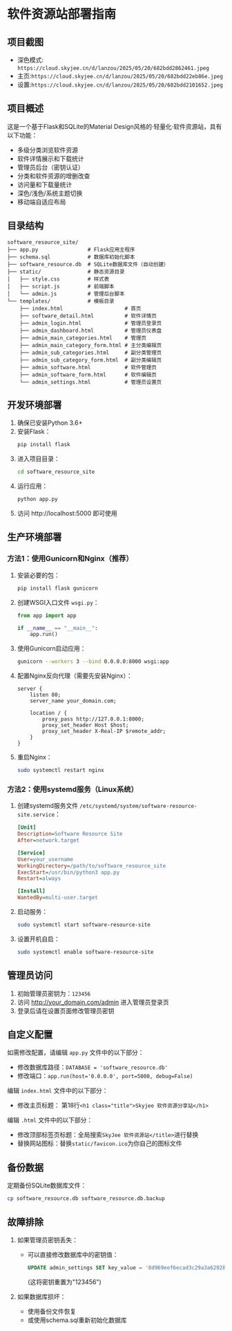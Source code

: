 # 软件资源站部署指南
## 项目截图
- 深色模式: `https://cloud.skyjee.cn/d/lanzou/2025/05/20/682bdd2862461.jpeg`
- 主页:`https://cloud.skyjee.cn/d/lanzou/2025/05/20/682bdd22eb86e.jpeg`
- 设置:`https://cloud.skyjee.cn/d/lanzou/2025/05/20/682bdd2101652.jpeg`
## 项目概述

这是一个基于Flask和SQLite的Material Design风格的·轻量化·软件资源站，具有以下功能：

- 多级分类浏览软件资源
- 软件详情展示和下载统计
- 管理员后台（密钥认证）
- 分类和软件资源的增删改查
- 访问量和下载量统计
- 深色/浅色/系统主题切换
- 移动端自适应布局

## 目录结构

```
software_resource_site/
├── app.py                # Flask应用主程序
├── schema.sql            # 数据库初始化脚本
├── software_resource.db  # SQLite数据库文件（自动创建）
├── static/               # 静态资源目录
│   ├── style.css         # 样式表
│   ├── script.js         # 前端脚本
│   └── admin.js          # 管理后台脚本
└── templates/            # 模板目录
    ├── index.html                    # 首页
    ├── software_detail.html          # 软件详情页
    ├── admin_login.html              # 管理员登录页
    ├── admin_dashboard.html          # 管理员仪表盘
    ├── admin_main_categories.html    # 管理页
    ├── admin_main_category_form.html # 主分类编辑页
    ├── admin_sub_categories.html     # 副分类管理页
    ├── admin_sub_category_form.html  # 副分类编辑页
    ├── admin_software.html           # 软件管理页
    ├── admin_software_form.html      # 软件编辑页
    └── admin_settings.html           # 管理员设置页
```

## 开发环境部署

1. 确保已安装Python 3.6+
2. 安装Flask：
   ```bash
   pip install flask
   ```
3. 进入项目目录：
   ```bash
   cd software_resource_site
   ```
4. 运行应用：
   ```bash
   python app.py
   ```
5. 访问 http://localhost:5000 即可使用

## 生产环境部署

### 方法1：使用Gunicorn和Nginx（推荐）

1. 安装必要的包：
   ```bash
   pip install flask gunicorn
   ```

2. 创建WSGI入口文件 `wsgi.py`：
   ```python
   from app import app
   
   if __name__ == "__main__":
       app.run()
   ```

3. 使用Gunicorn启动应用：
   ```bash
   gunicorn --workers 3 --bind 0.0.0.0:8000 wsgi:app
   ```

4. 配置Nginx反向代理（需要先安装Nginx）：
   ```nginx
   server {
       listen 80;
       server_name your_domain.com;
       
       location / {
           proxy_pass http://127.0.0.1:8000;
           proxy_set_header Host $host;
           proxy_set_header X-Real-IP $remote_addr;
       }
   }
   ```

5. 重启Nginx：
   ```bash
   sudo systemctl restart nginx
   ```

### 方法2：使用systemd服务（Linux系统）

1. 创建systemd服务文件 `/etc/systemd/system/software-resource-site.service`：
   ```ini
   [Unit]
   Description=Software Resource Site
   After=network.target
   
   [Service]
   User=your_username
   WorkingDirectory=/path/to/software_resource_site
   ExecStart=/usr/bin/python3 app.py
   Restart=always
   
   [Install]
   WantedBy=multi-user.target
   ```

2. 启动服务：
   ```bash
   sudo systemctl start software-resource-site
   ```

3. 设置开机自启：
   ```bash
   sudo systemctl enable software-resource-site
   ```

## 管理员访问

1. 初始管理员密钥为：`123456`
2. 访问 http://your_domain.com/admin 进入管理员登录页
3. 登录后请在设置页面修改管理员密钥

## 自定义配置

如需修改配置，请编辑 `app.py` 文件中的以下部分：
- 修改数据库路径：`DATABASE = 'software_resource.db'`
- 修改端口：`app.run(host='0.0.0.0', port=5000, debug=False)`

编辑 `index.html` 文件中的以下部分：
- 修改主页标题： 第18行`<h1 class="title">Skyjee 软件资源分享站</h1>`

编辑 `.html` 文件中的以下部分：
- 修改顶部标签页标题：全局搜索`SkyJee 软件资源站</title>`进行替换
- 替换网站图标：替换`static/favicon.ico`为你自己的图标文件
## 备份数据

定期备份SQLite数据库文件：
```bash
cp software_resource.db software_resource.db.backup
```

## 故障排除

1. 如果管理员密钥丢失：
   - 可以直接修改数据库中的密钥值：
     ```sql
     UPDATE admin_settings SET key_value = '8d969eef6ecad3c29a3a629280e686cf0c3f5d5a86aff3ca12020c923adc6c92' WHERE key_name = 'admin_key';
     ```
     (这将密钥重置为"123456")

2. 如果数据库损坏：
   - 使用备份文件恢复
   - 或使用schema.sql重新初始化数据库
